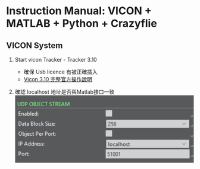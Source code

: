 # Instruction Manual: VICON + MATLAB + Python + Crazyflie

## VICON System

1. Start vicon Tracker - Tracker 3.10
    - 確保 Usb licence 有被正確插入
    - [Vicon 3.10 完整官方操作說明](https://help.vicon.com/download/attachments/13930079/Vicon%20Tracker%20User%20Guide.pdf)

2. 確認 localhost 地址是否與Matlab接口一致
  ![UDP Object Stream](https://github.com/Lee-Chun-Yi/NCKU-Quadrotor-Navigation/blob/main/image/%E8%9E%A2%E5%B9%95%E6%93%B7%E5%8F%96%E7%95%AB%E9%9D%A2%202025-02-21%20182542.png)
   

